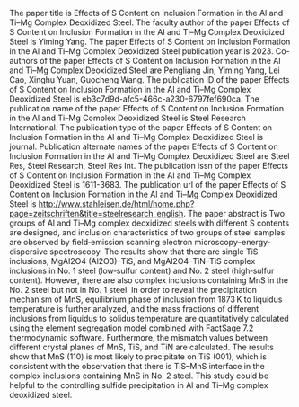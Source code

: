 The paper title is Effects of S Content on Inclusion Formation in the Al and Ti–Mg Complex Deoxidized Steel.
The faculty author of the paper Effects of S Content on Inclusion Formation in the Al and Ti–Mg Complex Deoxidized Steel is Yiming Yang.
The paper Effects of S Content on Inclusion Formation in the Al and Ti–Mg Complex Deoxidized Steel publication year is 2023.
Co-authors of the paper Effects of S Content on Inclusion Formation in the Al and Ti–Mg Complex Deoxidized Steel are Pengliang Jin, Yiming Yang, Lei Cao, Xinghu Yuan, Guocheng Wang.
The publication ID of the paper Effects of S Content on Inclusion Formation in the Al and Ti–Mg Complex Deoxidized Steel is eb3c7d9d-afc5-466c-a230-6797fef690ca.
The publication name of the paper Effects of S Content on Inclusion Formation in the Al and Ti–Mg Complex Deoxidized Steel is Steel Research International.
The publication type of the paper Effects of S Content on Inclusion Formation in the Al and Ti–Mg Complex Deoxidized Steel is journal.
Publication alternate names of the paper Effects of S Content on Inclusion Formation in the Al and Ti–Mg Complex Deoxidized Steel are Steel Res, Steel Research, Steel Res Int.
The publication issn of the paper Effects of S Content on Inclusion Formation in the Al and Ti–Mg Complex Deoxidized Steel is 1611-3683.
The publication url of the paper Effects of S Content on Inclusion Formation in the Al and Ti–Mg Complex Deoxidized Steel is http://www.stahleisen.de/html/home.php?page=zeitschriften&title=steelresearch_english.
The paper abstract is Two groups of Al and Ti–Mg complex deoxidized steels with different S contents are designed, and inclusion characteristics of two groups of steel samples are observed by field‐emission scanning electron microscopy–energy‐dispersive spectroscopy. The results show that there are single TiS inclusions, MgAl2O4 (Al2O3)–TiS, and MgAl2O4–TiN–TiS complex inclusions in No. 1 steel (low‐sulfur content) and No. 2 steel (high‐sulfur content). However, there are also complex inclusions containing MnS in the No. 2 steel but not in No. 1 steel. In order to reveal the precipitation mechanism of MnS, equilibrium phase of inclusion from 1873 K to liquidus temperature is further analyzed, and the mass fractions of different inclusions from liquidus to solidus temperature are quantitatively calculated using the element segregation model combined with FactSage 7.2 thermodynamic software. Furthermore, the mismatch values between different crystal planes of MnS, TiS, and TiN are calculated. The results show that MnS (110) is most likely to precipitate on TiS (001), which is consistent with the observation that there is TiS–MnS interface in the complex inclusions containing MnS in No. 2 steel. This study could be helpful to the controlling sulfide precipitation in Al and Ti–Mg complex deoxidized steel.
